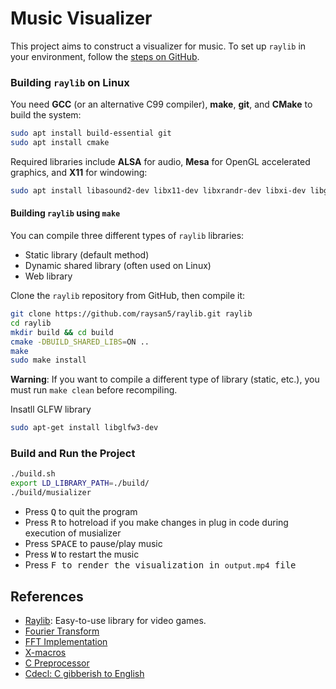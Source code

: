 # Music Visualizer

This project aims to construct a visualizer for music. To set up `raylib` in your environment, follow the [steps on GitHub](https://github.com/raysan5/raylib).

### Building `raylib` on Linux

You need **GCC** (or an alternative C99 compiler), **make**, **git**, and **CMake** to build the system:

```bash
sudo apt install build-essential git
sudo apt install cmake
```

Required libraries include **ALSA** for audio, **Mesa** for OpenGL accelerated graphics, and **X11** for windowing:

```bash
sudo apt install libasound2-dev libx11-dev libxrandr-dev libxi-dev libgl1-mesa-dev libglu1-mesa-dev libxcursor-dev libxinerama-dev libwayland-dev libxkbcommon-dev
```

#### Building `raylib` using `make`

You can compile three different types of `raylib` libraries:
- Static library (default method)
- Dynamic shared library (often used on Linux)
- Web library

Clone the `raylib` repository from GitHub, then compile it:

```bash
git clone https://github.com/raysan5/raylib.git raylib
cd raylib
mkdir build && cd build
cmake -DBUILD_SHARED_LIBS=ON ..
make
sudo make install
```

**Warning**: If you want to compile a different type of library (static, etc.), you must run `make clean` before recompiling.

Insatll GLFW library
```bash
sudo apt-get install libglfw3-dev
```
### Build and Run the Project

```bash
./build.sh
export LD_LIBRARY_PATH=./build/
./build/musializer
```

- Press <kbd>Q</kbd> to quit the program
- Press <kbd>R</kbd> to hotreload if you make changes in plug in code during execution of musializer
- Press <kbd>SPACE</kbd> to pause/play music
- Press <kbd>W</kbd> to restart the music
- Press <kbd>F</kdb> to render the visualization in `output.mp4` file

## References

- [Raylib](https://www.raylib.com/): Easy-to-use library for video games.
- [Fourier Transform](https://github.com/realsanjeev/Music-gerne-classification-using-deep-learning/wiki/Fourier-Transform)
- [FFT Implementation](https://rosettacode.org/wiki/Fast_Fourier_transform#Python)
- [X-macros](https://en.wikipedia.org/wiki/X_macro)
- [C Preprocessor](https://en.wikipedia.org/wiki/C_preprocessor)
- [Cdecl: C gibberish to English](https://cdecl.org/?q=float+%28*fs%29%5B2%5D)
